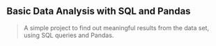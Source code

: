 ## Basic Data Analysis with SQL and Pandas
> A simple project to find out meaningful results from the data set, using SQL queries and Pandas.

